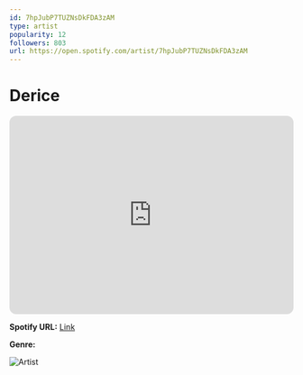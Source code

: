 ```yaml
---
id: 7hpJubP7TUZNsDkFDA3zAM
type: artist
popularity: 12
followers: 803
url: https://open.spotify.com/artist/7hpJubP7TUZNsDkFDA3zAM
---
```

# Derice

<iframe style="border-radius:12px" src="https://open.spotify.com/embed/artist/7hpJubP7TUZNsDkFDA3zAM" width="100%" height="352" frameBorder="0" allowfullscreen="" allow="autoplay; clipboard-write; encrypted-media; fullscreen; picture-in-picture" loading="lazy"></iframe>

**Spotify URL:** [Link](https://open.spotify.com/artist/7hpJubP7TUZNsDkFDA3zAM)

**Genre:** 

![Artist](https://i.scdn.co/image/ab67616d0000b2731fd3cc682c8ac51ed7e6b4e1)
